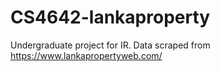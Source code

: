 # CS4642-lankaproperty
Undergraduate project for IR.
Data scraped from https://www.lankapropertyweb.com/
